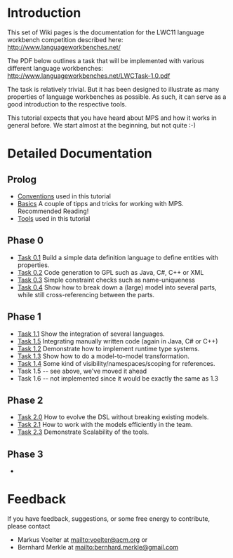 # Introduction #

This set of Wiki pages is the documentation for the LWC11 language workbench competition described here: http://www.languageworkbenches.net/

The PDF below outlines a task that will be implemented with various different language workbenches: http://www.languageworkbenches.net/LWCTask-1.0.pdf

The task is relatively trivial. But it has been designed to illustrate as many properties of language workbenches as possible. As such, it can serve as a good introduction to the respective tools.

This tutorial expects that you have heard about MPS and how it works in general before. We start almost at the beginning, but not quite :-)

# Detailed Documentation #

## Prolog ##

  * [Conventions](http://code.google.com/p/mps-lwc11/wiki/DocumentConventions) used in this tutorial
  * [Basics](http://code.google.com/p/mps-lwc11/wiki/SomeMPSBasics) A couple of tipps and tricks for working with MPS. Recommended Reading!
  * [Tools](http://code.google.com/p/mps-lwc11/wiki/Tools) used in this tutorial

## Phase 0 ##

  * [Task 0.1](http://code.google.com/p/mps-lwc11/wiki/lwc11step1At01) Build a simple data definition language to define entities with properties.
  * [Task 0.2](http://code.google.com/p/mps-lwc11/wiki/lwc11step2At02) Code generation to GPL such as Java, C#, C++ or XML
  * [Task 0.3](http://code.google.com/p/mps-lwc11/wiki/lwc11step3At03) Simple constraint checks such as name-uniqueness
  * [Task 0.4](http://code.google.com/p/mps-lwc11/wiki/lwc11step4At04) Show how to break down a (large) model into several parts, while still cross-referencing between the parts.

## Phase 1 ##

  * [Task 1.1](http://code.google.com/p/mps-lwc11/wiki/lwc11step5At11) Show the integration of several languages.
  * [Task 1.5](http://code.google.com/p/mps-lwc11/wiki/lwc11step6At15) Integrating manually written code (again in Java, C# or C++)
  * [Task 1.2](http://code.google.com/p/mps-lwc11/wiki/lwc11step7At12) Demonstrate how to implement runtime type systems.
  * [Task 1.3](http://code.google.com/p/mps-lwc11/wiki/lwc11step8At13) Show how to do a model-to-model transformation.
  * [Task 1.4](http://code.google.com/p/mps-lwc11/wiki/lwc11step9At14) Some kind of visibility/namespaces/scoping for references.
  * Task 1.5 -- see above, we've moved it ahead
  * Task 1.6 -- not implemented since it would be exactly the same as 1.3

## Phase 2 ##

  * [Task 2.0](http://code.google.com/p/mps-lwc11/wiki/lwc11step1At20) How to evolve the DSL without breaking existing models.
  * [Task 2.1](http://code.google.com/p/mps-lwc11/wiki/lwc11step2At20) How to work with the models efficiently in the team.
  * [Task 2.3](http://code.google.com/p/mps-lwc11/wiki/lwc11step3At20) Demonstrate Scalability of the tools.

## Phase 3 ##

  * 







# Feedback #

If you have feedback, suggestions, or some free energy to contribute, please contact
  * Markus Voelter at [mailto:voelter@acm.org](mailto:voelter@acm.org) or
  * Bernhard Merkle at [mailto:bernhard.merkle@gmail.com](mailto:bernhard.merkle@gmail.com)